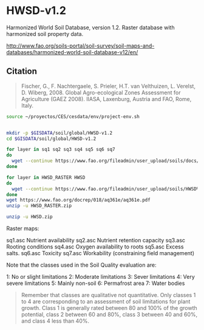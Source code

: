 # HWSD-v1.2

Harmonized World Soil Database, version 1.2. Raster database with harmonized soil property data.

http://www.fao.org/soils-portal/soil-survey/soil-maps-and-databases/harmonized-world-soil-database-v12/en/

## Citation
> Fischer, G., F. Nachtergaele, S. Prieler, H.T. van Velthuizen, L. Verelst, D. Wiberg, 2008. Global Agro-ecological Zones Assessment for Agriculture (GAEZ 2008). IIASA, Laxenburg, Austria and FAO, Rome, Italy.

```sh
source ~/proyectos/CES/cesdata/env/project-env.sh


mkdir -p $GISDATA/soil/global/HWSD-v1.2
cd $GISDATA/soil/global/HWSD-v1.2

for layer in sq1 sq2 sq3 sq4 sq5 sq6 sq7
do
  wget --continue https://www.fao.org/fileadmin/user_upload/soils/docs/HWSD/Soil_Quality_data/${layer}.asc
done

for layer in HWSD_RASTER HWSD
do
  wget --continue https://www.fao.org/fileadmin/user_upload/soils/HWSD%20Viewer/${layer}.zip
done
wget https://www.fao.org/docrep/018/aq361e/aq361e.pdf
unzip -u HWSD_RASTER.zip

unzip -u HWSD.zip
```

Raster maps:

sq1.asc Nutrient availability
sq2.asc Nutrient retention capacity
sq3.asc Rooting conditions
sq4.asc Oxygen availability to roots
sq5.asc Excess salts.
sq6.asc Toxicity
sq7.asc Workability (constraining field management)

Note that the classes used in the Soil Quality evaluation are:

1: No or slight limitations
2: Moderate limitations
3: Sever limitations
4: Very severe limitations
5: Mainly non-soil
6: Permafrost area
7: Water bodies

> Remember that classes are qualitative not quantitative. Only classes 1 to 4 are corresponding to an assessment of soil limitations for plant growth. Class 1 is generally rated between 80 and 100% of the growth potential, class 2 between 60 and 80%, class 3 between 40 and 60%, and class 4 less than 40%.
